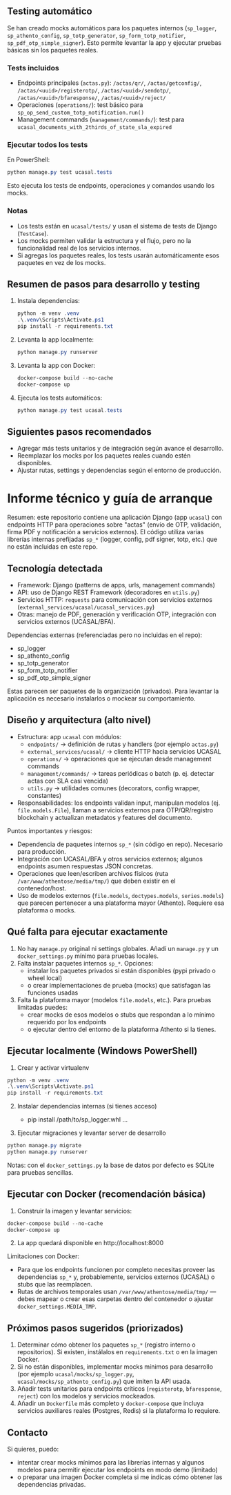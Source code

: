 ## Testing automático

Se han creado mocks automáticos para los paquetes internos (`sp_logger`, `sp_athento_config`, `sp_totp_generator`, `sp_form_totp_notifier`, `sp_pdf_otp_simple_signer`). Esto permite levantar la app y ejecutar pruebas básicas sin los paquetes reales.

### Tests incluidos
- Endpoints principales (`actas.py`): `/actas/qr/`, `/actas/getconfig/`, `/actas/<uuid>/registerotp/`, `/actas/<uuid>/sendotp/`, `/actas/<uuid>/bfaresponse/`, `/actas/<uuid>/reject/`
- Operaciones (`operations/`): test básico para `sp_op_send_custom_totp_notification.run()`
- Management commands (`management/commands/`): test para `ucasal_documents_with_2thirds_of_state_sla_expired`

### Ejecutar todos los tests
En PowerShell:
```powershell
python manage.py test ucasal.tests
```
Esto ejecuta los tests de endpoints, operaciones y comandos usando los mocks.

### Notas
- Los tests están en `ucasal/tests/` y usan el sistema de tests de Django (`TestCase`).
- Los mocks permiten validar la estructura y el flujo, pero no la funcionalidad real de los servicios internos.
- Si agregas los paquetes reales, los tests usarán automáticamente esos paquetes en vez de los mocks.

## Resumen de pasos para desarrollo y testing

1. Instala dependencias:
   ```powershell
   python -m venv .venv
   .\.venv\Scripts\Activate.ps1
   pip install -r requirements.txt
   ```
2. Levanta la app localmente:
   ```powershell
   python manage.py runserver
   ```
3. Levanta la app con Docker:
   ```powershell
   docker-compose build --no-cache
   docker-compose up
   ```
4. Ejecuta los tests automáticos:
   ```powershell
   python manage.py test ucasal.tests
   ```

## Siguientes pasos recomendados
- Agregar más tests unitarios y de integración según avance el desarrollo.
- Reemplazar los mocks por los paquetes reales cuando estén disponibles.
- Ajustar rutas, settings y dependencias según el entorno de producción.
# Informe técnico y guía de arranque

Resumen: este repositorio contiene una aplicación Django (app `ucasal`) con endpoints HTTP para operaciones sobre "actas" (envío de OTP, validación, firma PDF y notificación a servicios externos). El código utiliza varias librerías internas prefijadas `sp_*` (logger, config, pdf signer, totp, etc.) que no están incluidas en este repo.

## Tecnología detectada
- Framework: Django (patterns de apps, urls, management commands)
- API: uso de Django REST Framework (decoradores en `utils.py`)
- Servicios HTTP: `requests` para comunicación con servicios externos (`external_services/ucasal/ucasal_services.py`)
- Otras: manejo de PDF, generación y verificación OTP, integración con servicios externos (UCASAL/BFA).

Dependencias externas (referenciadas pero no incluidas en el repo):
- sp_logger
- sp_athento_config
- sp_totp_generator
- sp_form_totp_notifier
- sp_pdf_otp_simple_signer

Estas parecen ser paquetes de la organización (privados). Para levantar la aplicación es necesario instalarlos o mockear su comportamiento.

## Diseño y arquitectura (alto nivel)
- Estructura: app `ucasal` con módulos:
  - `endpoints/` → definición de rutas y handlers (por ejemplo `actas.py`)
  - `external_services/ucasal/` → cliente HTTP hacia servicios UCASAL
  - `operations/` → operaciones que se ejecutan desde management commands
  - `management/commands/` → tareas periódicas o batch (p. ej. detectar actas con SLA casi vencida)
  - `utils.py` → utilidades comunes (decorators, config wrapper, constantes)
- Responsabilidades: los endpoints validan input, manipulan modelos (ej. `file.models.File`), llaman a servicios externos para OTP/QR/registro blockchain y actualizan metadatos y features del documento.

Puntos importantes y riesgos:
- Dependencia de paquetes internos `sp_*` (sin código en repo). Necesario para producción.
- Integración con UCASAL/BFA y otros servicios externos; algunos endpoints asumen respuestas JSON concretas.
- Operaciones que leen/escriben archivos físicos (ruta `/var/www/athentose/media/tmp/`) que deben existir en el contenedor/host.
- Uso de modelos externos (`file.models`, `doctypes.models`, `series.models`) que parecen pertenecer a una plataforma mayor (Athento). Requiere esa plataforma o mocks.

## Qué falta para ejecutar exactamente
1. No hay `manage.py` original ni settings globales. Añadí un `manage.py` y un `docker_settings.py` mínimo para pruebas locales.
2. Falta instalar paquetes internos `sp_*`. Opciones:
   - instalar los paquetes privados si están disponibles (pypi privado o wheel local)
   - o crear implementaciones de prueba (mocks) que satisfagan las funciones usadas
3. Falta la plataforma mayor (modelos `file.models`, etc.). Para pruebas limitadas puedes:
   - crear mocks de esos modelos o stubs que respondan a lo mínimo requerido por los endpoints
   - o ejecutar dentro del entorno de la plataforma Athento si la tienes.

## Ejecutar localmente (Windows PowerShell)
1) Crear y activar virtualenv
```powershell
python -m venv .venv
.\.venv\Scripts\Activate.ps1
pip install -r requirements.txt
```
2) Instalar dependencias internas (si tienes acceso)
   - pip install /path/to/sp_logger.whl ...

3) Ejecutar migraciones y levantar server de desarrollo
```powershell
python manage.py migrate
python manage.py runserver
```

Notas: con el `docker_settings.py` la base de datos por defecto es SQLite para pruebas sencillas.

## Ejecutar con Docker (recomendación básica)
1) Construir la imagen y levantar servicios:
```powershell
docker-compose build --no-cache
docker-compose up
```
2) La app quedará disponible en http://localhost:8000

Limitaciones con Docker:
- Para que los endpoints funcionen por completo necesitas proveer las dependencias `sp_*` y, probablemente, servicios externos (UCASAL) o stubs que las reemplacen.
- Rutas de archivos temporales usan `/var/www/athentose/media/tmp/` — debes mapear o crear esas carpetas dentro del contenedor o ajustar `docker_settings.MEDIA_TMP`.

## Próximos pasos sugeridos (priorizados)
1. Determinar cómo obtener los paquetes `sp_*` (registro interno o repositorios). Si existen, instálalos en `requirements.txt` o en la imagen Docker.
2. Si no están disponibles, implementar mocks mínimos para desarrollo (por ejemplo `ucasal/mocks/sp_logger.py`, `ucasal/mocks/sp_athento_config.py`) que imiten la API usada.
3. Añadir tests unitarios para endpoints críticos (`registerotp`, `bfaresponse`, `reject`) con los modelos y servicios mockeados.
4. Añadir un `Dockerfile` más completo y `docker-compose` que incluya servicios auxiliares reales (Postgres, Redis) si la plataforma lo requiere.

## Contacto
Si quieres, puedo:
- intentar crear mocks mínimos para las librerías internas y algunos modelos para permitir ejecutar los endpoints en modo demo (limitado)
- o preparar una imagen Docker completa si me indicas cómo obtener las dependencias privadas.
